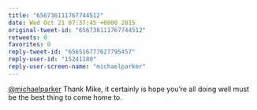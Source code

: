 ```yaml
---
title: "656736111767744512"
date: Wed Oct 21 07:37:45 +0000 2015
original-tweet-id: "656736111767744512"
retweets: 0
favorites: 0
reply-tweet-id: "656516777627795457"
reply-user-id: "15241180"
reply-user-screen-name: "michaelparker"
---
```

<a href="https://twitter.com/michaelparker">@michaelparker</a> Thank Mike, it certainly is hope you’re all doing well must be the best thing to come home to.
